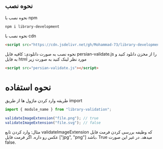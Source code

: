 ## نحوه نصب

نحوه نصب با npm

```bash
npm i library-development
```

نحوه نصب با cdn

```html
<script src="https://cdn.jsdelivr.net/gh/Mohammad-73/library-development/validation-library/main/persian-validate.js"></script>
```

نحوه نصب به صورت دانلودی: کافیه فایل persian-validate.js را از مخزن دانلود کنید و به فایل html مورد نظر لینک کنید به صورت زیر

```html
<script src="persian-validate.js"></script>
```

# نحوه استفاده

طریقه وارد کردن ماژول ها از طریق import

```javascript
import { module_name } from "library-validation";

validateImageExtension("file.png"); // true
validateImageExtension("file.svg"); // false
```

مثال: وارد کردن تابع validateImageExtension که وظیفه بررسی کردن فرمت فایل عکس رو داره. اگر فرمت فایل ["jpg", "png"] باشد، True میدهد. در غیر این صورت false.
